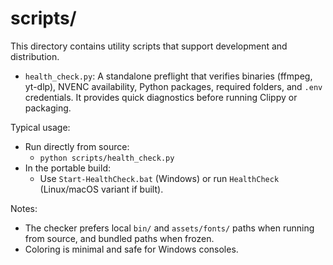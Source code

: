 # scripts/

This directory contains utility scripts that support development and distribution.

- `health_check.py`: A standalone preflight that verifies binaries (ffmpeg, yt-dlp), NVENC availability, Python packages, required folders, and `.env` credentials. It provides quick diagnostics before running Clippy or packaging.

Typical usage:

- Run directly from source:
  - `python scripts/health_check.py`
- In the portable build:
  - Use `Start-HealthCheck.bat` (Windows) or run `HealthCheck` (Linux/macOS variant if built).

Notes:
- The checker prefers local `bin/` and `assets/fonts/` paths when running from source, and bundled paths when frozen.
- Coloring is minimal and safe for Windows consoles.
